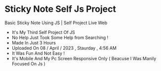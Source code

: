 # Sticky Note Self Js Project

Basic Sticky Note Using JS | Self Project Live Web

- It's My Third Self Project Of JS
- No Help Just Took Some Help from Searching !
- Made In Just 3 Hours
- Uploaded On 08 / April / 2023 , Staurday , 4:56 AM
- It Was Fun And Not Easy !
- It's Mobile And My Pc Screen Responsive Only ( Beacuse I Was Manily Focused On Js ) 
